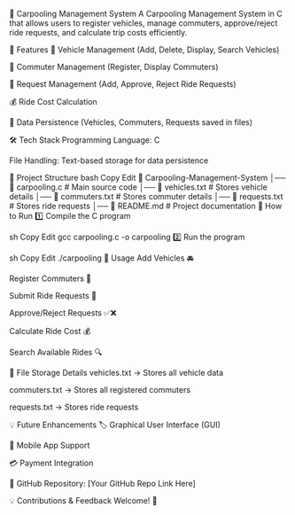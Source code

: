 🚗 Carpooling Management System
A Carpooling Management System in C that allows users to register vehicles, manage commuters, approve/reject ride requests, and calculate trip costs efficiently.

📌 Features
🚖 Vehicle Management (Add, Delete, Display, Search Vehicles)

🏃 Commuter Management (Register, Display Commuters)

🔄 Request Management (Add, Approve, Reject Ride Requests)

💰 Ride Cost Calculation

📂 Data Persistence (Vehicles, Commuters, Requests saved in files)

🛠️ Tech Stack
Programming Language: C

File Handling: Text-based storage for data persistence

📂 Project Structure
bash
Copy
Edit
📁 Carpooling-Management-System
│── 📄 carpooling.c        # Main source code
│── 📄 vehicles.txt        # Stores vehicle details
│── 📄 commuters.txt       # Stores commuter details
│── 📄 requests.txt        # Stores ride requests
│── 📄 README.md           # Project documentation
🚀 How to Run
1️⃣ Compile the C program

sh
Copy
Edit
gcc carpooling.c -o carpooling
2️⃣ Run the program

sh
Copy
Edit
./carpooling
📜 Usage
Add Vehicles 🚘

Register Commuters 👥

Submit Ride Requests 📌

Approve/Reject Requests ✅❌

Calculate Ride Cost 💰

Search Available Rides 🔍

📄 File Storage Details
vehicles.txt → Stores all vehicle data

commuters.txt → Stores all registered commuters

requests.txt → Stores ride requests

💡 Future Enhancements
🏷️ Graphical User Interface (GUI)

📱 Mobile App Support

💳 Payment Integration

🔗 GitHub Repository: [Your GitHub Repo Link Here]

💡 Contributions & Feedback Welcome! 🚀
